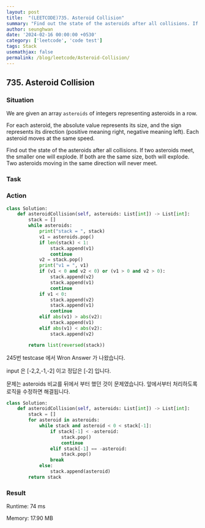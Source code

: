```yaml
---
layout: post
title:  "(LEETCODE)735. Asteroid Collision"
summary: "Find out the state of the asteroids after all collisions. If two asteroids meet, the smaller one will explode. If both are the same size, both will explode. Two asteroids moving in the same direction will never meet."
author: seunghwan
date: '2024-02-16 00:00:00 +0530'
category: ['leetcode', 'code test']
tags: Stack
usemathjax: false
permalink: /blog/leetcode/Asteroid-Collision/
---
```

## 735. Asteroid Collision

### Situation

We are given an array `asteroids` of integers representing asteroids in a row.

For each asteroid, the absolute value represents its size, and the sign represents its direction (positive meaning right, negative meaning left). Each asteroid moves at the same speed.

Find out the state of the asteroids after all collisions. If two asteroids meet, the smaller one will explode. If both are the same size, both will explode. Two asteroids moving in the same direction will never meet.

### Task

### Action

```python
class Solution:
    def asteroidCollision(self, asteroids: List[int]) -> List[int]:
        stack = []
        while asteroids:
            print("stack = ", stack)
            v1 = asteroids.pop()
            if len(stack) < 1:
                stack.append(v1)
                continue
            v2 = stack.pop()
            print("v1 = ", v1)
            if (v1 < 0 and v2 < 0) or (v1 > 0 and v2 > 0):
                stack.append(v2)
                stack.append(v1)
                continue
            if v1 < 0:
                stack.append(v2)
                stack.append(v1)
                continue
            elif abs(v1) > abs(v2):
                stack.append(v1)
            elif abs(v1) < abs(v2):
                stack.append(v2)

        return list(reversed(stack))
```

245번 testcase 에서 Wron Answer 가 나왔습니다.

input 은 [-2,2,-1,-2] 이고 정답은 [-2] 입니다.

문제는 asteroids 비교를 뒤에서 부터 했던 것이 문제였습니다. 앞에서부터 처리하도록 로직을 수정하면 해결됩니다.

```python
class Solution:
    def asteroidCollision(self, asteroids: List[int]) -> List[int]:
        stack = []
        for asteroid in asteroids:
            while stack and asteroid < 0 < stack[-1]:
                if stack[-1] < -asteroid:
                    stack.pop()
                    continue
                elif stack[-1] == -asteroid:
                    stack.pop()
                break
            else:
                stack.append(asteroid)
        return stack
```

### Result

Runtime: 74 ms

Memory: 17.90 MB